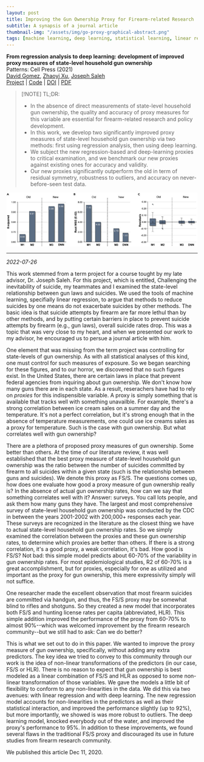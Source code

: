 ```yaml
---
layout: post
title: Improving the Gun Ownership Proxy for Firearm-related Research
subtitle: A synapsis of a journal article
thumbnail-img: "/assets/img/go-proxy-graphical-abstract.png"
tags: [machine learning, deep learning, statistical learning, linear regression, regression analysis, firearm, suicides]
--- 
```



**From regression analysis to deep learning: development of improved proxy measures of state-level household gun ownership** \
Patterns: Cell Press (2021) \
[David Gomez](https://dbgomez94.github.io/), 
[Zhaoyi Xu](https://www.linkedin.com/in/zhaoyi-xu-89789a110/), 
[Joseph Saleh](https://www.linkedin.com/in/joseph-homer-saleh-8b8773119/) 
\
[Project](pages/projects/2022-07-26-go-proxy.md) |
[Code](https://github.com/dbgomez94/gun-ownership-proxy) |
[DOI](https://www.cell.com/patterns/fulltext/S2666-3899(20)30202-6) |
[PDF](pdfs/go-proxy.pdf)


> [!NOTE] TL;DR:
> - In the absence of direct measurements of state-level household gun ownership, the quality and accuracy of proxy measures for this variable are essential for ﬁrearm-related research and policy development. 
> - In this work, we develop two significantly improved proxy measures of state-level household gun ownership via two methods: first using regression analysis, then using deep learning. 
> - We subject the new regression-based and deep-learning proxies to critical examination, and we benchmark our new proxies against existing ones for accuracy and validity. 
> - Our new proxies significantly outperform the old in term of residual symmetry, robustness to outliers, and accuracy on never-before-seen test data.

![Performance Comparison of the Old and New Proxy Measures of State-Level Household Gun Ownership](/assets/img/go-proxy-performance.png)

---

*2022-07-26*

This work stemmed from a term project for a course tought by my late advisor, Dr. Joseph Saleh. For this project, which is entitled, Challenging the inevitability of suicide, my teammates and I examined the state-level relationship between gun laws and suicides. We used the tools of machine learning, specifially linear regression, to argue that methods to reduce suicides by one means do not exacerbate suicides by other methods. The basic idea is that suicide attempts by firearm are far more lethul than by other methods, and by putting certain barriers in place to prevent suicide attempts by firearm (e.g., gun laws), overall suicide rates drop. This was a topic that was very close to my heart, and when we presented our work to my advisor, he encouraged us to persue a journal article with him.

One element that was missing from the term project was controlling for state-levels of gun ownership. As with all statistical analyses of this kind, one must control for such measures of exposure. So we began searching for these figures, and to our horror, we discovered that no such figures exist. In the United States, there are certain laws in place that prevent federal agencies from inquiring about gun ownership. We don't know how many guns there are in each state. As a result, reserachers have had to rely on _proxies_ for this indispensible variable. A proxy is simply something that is available that tracks well with something unavailble. For example, there's a strong correlation between ice cream sales on a summer day and the temperature. It's not a perfect correlation, but it's strong enough that in the absence of temperature measurements, one could use ice creams sales as a proxy for temperature. Such is the case with gun ownership. But what correlates well with gun ownership?

There are a plethora of proposed proxy measures of gun ownership. Some better than others. At the time of our literature review, it was well established that the best proxy measure of state-level household gun ownership was the ratio between the number of suicides committed by firearm to all suicides within a given state (such is the relationship between guns and suicides). We denote this proxy as FS/S. The questions comes up, how does one evaluate how good a proxy measure of gun ownership really is? In the absence of actual gun ownership rates, how can we say that something correlates well with it? Answer: surveys. You call lots people, and ask them how many guns they have. The largest and most comprehensive survey of state-level household gun ownership was conducted by the CDC in between the years 2001-2002 with 200,000+ responses each year. These surveys are recognized in the literature as the closest thing we have to actual state-level household gun ownership rates. So we simply examined the correlation between the proxies and these gun ownership rates, to determine which proxies are better than others. If there is a strong correlation, it's a good proxy, a weak correlation, it's bad. How good is FS/S? Not bad: this simple model predicts about 60-70% of the variability in gun ownership rates. For most epidemiological studies, R2 of 60-70% is a great accomplishment, but for proxies, especially for one as utilized and important as the proxy for gun ownership, this mere expressivity simply will not suffice.

One researcher made the excellent observation that most firearm suicides are committed via handgun, and thus, the FS/S proxy may be somewhat blind to rifles and shotguns. So they created a new model that incorporates both FS/S and hunting license rates per capita (abbreviated, HLR). This simple addition improved the performance of the proxy from 60-70% to almost 90%--which was welcomed improvement by the firearm research community--but we still had to ask: Can we do better?

This is what we set out to do in this paper. We wanted to improve the proxy measure of gun ownership, specifically, without adding any extra predictors. The key idea we tried to convey to this community through our work is the idea of non-linear transformations of the predictors (in our case, FS/S or HLR). There is no reason to expect that gun ownership is best modeled as a linear combination of FS/S and HLR as opposed to some non-linear transformation of those variables. We gave the models a little bit of flexibility to conform to any non-linearities in the data. We did this via two avenues: with linear regression and with deep learning. The new regression model accounts for non-linearities in the predictors as well as their statistical interaction, and improved the performance slightly (up to 92%), but more importantly, we showed is was more robust to outliers. The deep learning model, knocked everybody out of the water, and improved the proxy's performance to 95%. In addition to these improvements, we found several flaws in the traditional FS/S proxy and discouraged its use in future studies from firearm research community.

We published this article Dec 11, 2020.
